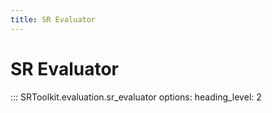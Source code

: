 ```yaml
---
title: SR Evaluator
---
```


# SR Evaluator

::: SRToolkit.evaluation.sr_evaluator
    options:
        heading_level: 2